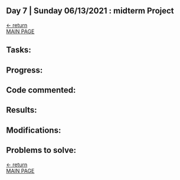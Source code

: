 ## Day 7 | Sunday 06/13/2021 : midterm Project

[← return](https://github.com/andresugartechea/introToIM/blob/main/midtermProject/day6/Saturday12.md)  
[MAIN PAGE](https://github.com/andresugartechea/introToIM/blob/main/midtermProject/journal.md)  

## Tasks:

## Progress:

## Code commented:

## Results:

## Modifications:

## Problems to solve:

[← return](https://github.com/andresugartechea/introToIM/blob/main/midtermProject/day6/Saturday12.md)  
[MAIN PAGE](https://github.com/andresugartechea/introToIM/blob/main/midtermProject/journal.md)  
